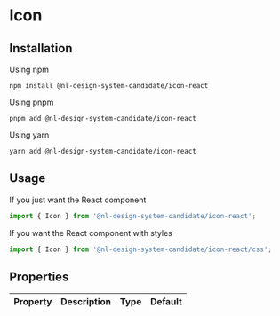 <!-- @license CC0-1.0 -->

# Icon

## Installation

Using npm

```shell
npm install @nl-design-system-candidate/icon-react
```

Using pnpm

```shell
pnpm add @nl-design-system-candidate/icon-react
```

Using yarn

```shell
yarn add @nl-design-system-candidate/icon-react
```

## Usage

If you just want the React component

```typescript
import { Icon } from '@nl-design-system-candidate/icon-react';
```

If you want the React component with styles

```typescript
import { Icon } from '@nl-design-system-candidate/icon-react/css';
```

## Properties

| Property | Description | Type | Default |
| -------- | ----------- | ---- | ------- |
